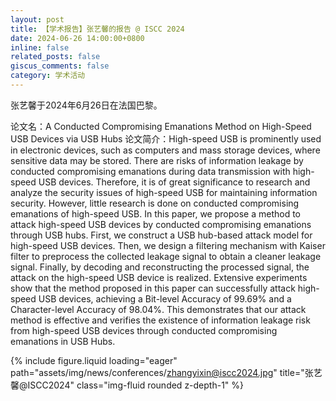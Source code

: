 ```yaml
---
layout: post
title: 【学术报告】张艺馨的报告 @ ISCC 2024
date: 2024-06-26 14:00:00+0800
inline: false
related_posts: false
giscus_comments: false
category: 学术活动
---
```


张艺馨于2024年6月26日在法国巴黎。

论文名：A Conducted Compromising Emanations Method on High-Speed USB Devices via USB Hubs
论文简介：High-speed USB is prominently used in electronic devices, such as computers and mass storage devices, where sensitive data may be stored. There are risks of information leakage by conducted compromising emanations during data transmission with high-speed USB devices. Therefore, it is of great significance to research and analyze the security issues of high-speed USB for maintaining information security. However, little research is done on conducted compromising emanations of high-speed USB. In this paper, we propose a method to attack high-speed USB devices by conducted compromising emanations through USB hubs. First, we construct a USB hub-based attack model for high-speed USB devices. Then, we design a filtering mechanism with Kaiser filter to preprocess the collected leakage signal to obtain a cleaner leakage signal. Finally, by decoding and reconstructing the processed signal, the attack on the high-speed USB device is realized. Extensive experiments show that the method proposed in this paper can successfully attack high-speed USB devices, achieving a Bit-level Accuracy of 99.69% and a Character-level Accuracy of 98.04%. This demonstrates that our attack method is effective and verifies the existence of information leakage risk from high-speed USB devices through conducted compromising emanations in USB Hubs.

{% include figure.liquid loading="eager" path="assets/img/news/conferences/zhangyixin@iscc2024.jpg" title="张艺馨@ISCC2024" class="img-fluid rounded z-depth-1" %}
